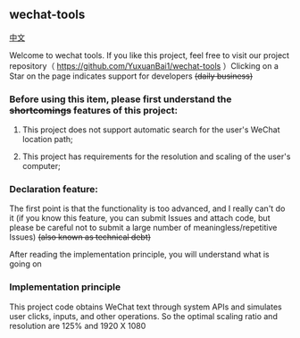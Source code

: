 ## wechat-tools

[中文](README_CN.md)

Welcome to wechat tools. If you like this project, feel free to visit our project repository（ https://github.com/YuxuanBai1/wechat-tools ）Clicking on a Star on the page indicates support for developers ~~(daily business)~~

### Before using this item, please first understand the ~~shortcomings~~ features of this project:

1. This project does not support automatic search for the user's WeChat location path;

2. This project has requirements for the resolution and scaling of the user's computer;

### Declaration feature:

The first point is that the functionality is too advanced, and I really can't do it (if you know this feature, you can submit Issues and attach code, but please be careful not to submit a large number of meaningless/repetitive Issues) ~~(also known as technical debt)~~

After reading the implementation principle, you will understand what is going on

### Implementation principle

This project code obtains WeChat text through system APIs and simulates user clicks, inputs, and other operations. So the optimal scaling ratio and resolution are 125% and 1920 X 1080
